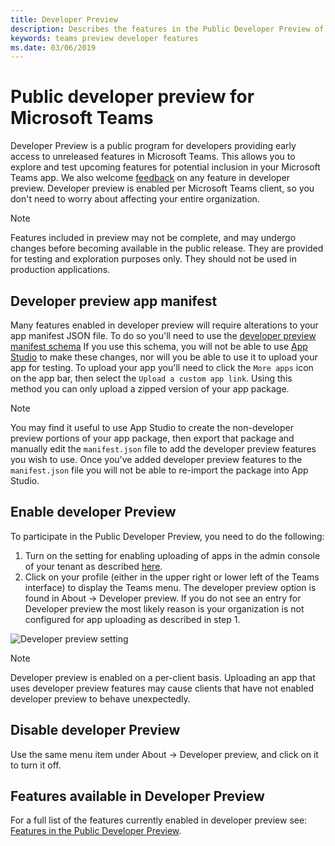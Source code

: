 ```yaml
---
title: Developer Preview
description: Describes the features in the Public Developer Preview of Microsoft Teams
keywords: teams preview developer features
ms.date: 03/06/2019
---
```

# Public developer preview for Microsoft Teams

Developer Preview is a public program for developers providing early access to unreleased features in Microsoft Teams. This allows you to explore and test upcoming features for potential inclusion in your Microsoft Teams app. We also welcome [feedback](~/feedback.md) on any feature in developer preview. Developer preview is enabled per Microsoft Teams client, so you don't need to worry about affecting your entire organization.

>[!NOTE]
>Features included in preview may not be complete, and may undergo changes before becoming available in the public release. They are provided for testing and exploration purposes only. They should not be used in production applications.

## Developer preview app manifest

Many features enabled in developer preview will require alterations to your app manifest JSON file. To do so you'll need to use the [developer preview manifest schema](~/resources/schema/manifest-schema-dev-preview.md) If you use this schema, you will not be able to use [App Studio](~/get-started/get-started-app-studio.md) to make these changes, nor will you be able to use it to upload your app for testing. To upload your app you'll need to click the `More apps` icon on the app bar, then select the `Upload a custom app link`. Using this method you can only upload a zipped version of your app package.

>[!NOTE]
>You may find it useful to use App Studio to create the non-developer preview portions of your app package, then export that package and manually edit the `manifest.json` file to add the developer preview features you wish to use. Once you've added developer preview features to the `manifest.json` file you will not be able to re-import the package into App Studio.

## Enable developer Preview

To participate in the Public Developer Preview, you need to do the following:

1. Turn on the setting for enabling uploading of apps in the admin console of your tenant as described [here](~/get-started/get-started-tenant.md).
2. Click on your profile (either in the upper right or lower left of the Teams interface) to display the Teams menu. The developer preview option is found in About → Developer preview. If you do not see an entry for Developer preview the most likely reason is your organization is not configured for app uploading as described in step 1.

![Developer preview setting](~/assets/images/developerpreview.png)

>[!NOTE]
>Developer preview is enabled on a per-client basis. Uploading an app that uses developer preview features may cause clients that have not enabled developer preview to behave unexpectedly.

## Disable developer Preview

Use the same menu item under About → Developer preview, and click on it to turn it off.

## Features available in Developer Preview

For a full list of the features currently enabled in developer preview see: [Features in the Public Developer Preview](~/resources/dev-preview/developer-preview-features.md).
